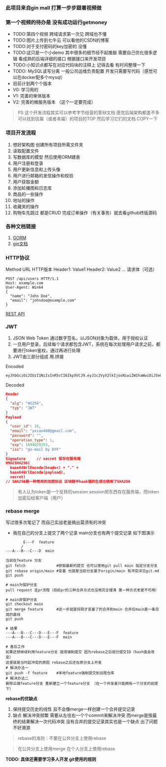 ### 此项目来自gin mall 打算一步步跟着视频做
### 第一个视频的待办是 没有成功运行getmoney
* TODO:第四个视频 跨域请求第一次见 跨域也不懂
* TODO:图片上传到七牛云 可以看他的CSDN的博客
* TODO:对于支付密码的key加密的 没懂
* TODO:这只是一个小demo 其中很多的细节经不起推敲 需要自己优化很多逻辑 看成熟的后端详细的接口 根据接口来开发项目
* TODO:小知识点都写在对应代码块的注释上 记得去看 有时间整理一下
* TODO: MySQL读写分离 一般公司运维负责配置 开发只需要写代码（感觉可以在docker配多个mysql）
* 目前计划两个个版本
* V0: 学习用的
* V1: 完善的单体版本
* V2: 完善的微服务版本 （这个一定要完成）

> PS 这个开发流程其实可以参考字节结营的答辩文档 感觉后端架构都差不多
> 可以找到往届（或者本届）的项目的TOP 然后学习它们的文档 COPY一下

### 项目开发流程
1. 想好架构图 创建所有项目所需文件夹
2. 读取配置文件 
3. 写数据库的模型 然后使用ORM建表
4. 用户注册和登录
5. 用户更新信息和上传头像
6. 用户进行邮箱的发信操作和校验
7. 用户获取金额
8. 添加轮播图和日志库
9. 商品的一些操作
10. 地址的操作
11. 收藏夹的操作
12. 购物车先跳过 都是CRUD 完成订单操作（有关事务）就去看github终版源码

### 各种文档链接
1. [GORM](https://gorm.io/zh_CN/docs/create.html#%E9%BB%98%E8%AE%A4%E5%80%BC)
2. [gin文档](https://gin-gonic.com/zh-cn/docs/)


### HTTP协议
Method URL HTTP版本
Header1: Value1
Header2: Value2
...
请求体（可选）

```http
POST /api/users HTTP/1.1
Host: example.com
User-Agent: Win64
{
  "name": "John Doe",
  "email": "johndoe@example.com"
}
```

[REST API](https://poe.com/s/MLHJzVDNryeEIIWjXgpD)

### JWT
1. JSON Web Token 通过数字签名，以JSON对象为载体，用于授权认证
2. 一旦用户登录，后续每个请求都包含JWT，系统在每次处理用户请求之前，都要进行token鉴权，通过再进行处理
3. JWT由三部分组成 用.拼接

Encoded
```txt
eyJhbGciOiJIUzI1NiIsInR5cCI6IkpXVCJ9.eyJ1c2VyX2lkIjoxNiwiZW1haWwiOiJ5eGlhbzQ2MEBnbWFpbC5jb20iLCJwYXNzd29yZCI6IiIsIm9wZXJhdGlvbl90eXBlIjoxLCJleHAiOjE2OTQwMjkyNTMsImlzcyI6ImdvLW1haWwgYnkgRFlGIn0.D7q8s39jSgsU8QGjL2DZyhnx95XwFTaWZpdVlqJMxuQ
```
Decoded

```json
Header
{
  "alg": "HS256",
  "typ": "JWT"
}
Payload
{
  "user_id": 16,
  "email": "yxiao460@gmail.com",
  "password": "",
  "operation_type": 1,
  "exp": 1694029253,
  "iss": "go-mail by DYF"
}
Signature     // secret 保存在服务端
HMACSHA256(
  base64UrlEncode(header) + "." +
  base64UrlEncode(payload),
  secret)
// SHA256是一种常用的加密协议 区块链中hash值的生成也使用了SHA256
```

> 有人认为token是一个反转的session session把东西存在服务端，而token加密后给客户端（用户）


### rebase merge
写过很多次笔记了 而自己实战老是搞出莫须有的冲突
* 我在自己的分支上提交了两个记录 main分支也有两个提交记录 如下图演示
```shell
        E---F  feature
       /    
---A---B---C---D  main

当前在feature 分支
git fetch              #获取最新的提交 也可以使用git pull main 指定分支分支
git rebase origin/main #变基 也就是当前分支基于origin/main 有冲突详见git.md
git push

# main为保护分支
pull request 走pr流程（目前pr的三种合并方式也没用完全理清 第一种方式老是不可用）

# main非保护分支
git checkout main
git merge feature      #这一步就是将刚才变基了的合并到main 合并后main是一条完成的直线
git push

# 结果
---A---B---C---D---E---F  feature       
---A---B---C---D---E---F  main

# 善后工作
如果还想继续利用feature分支 就得强制提交 因为rebase之后部分提交ID（hash值会改变）
这里就是当时起冲突的原因 rebase之后还在原分支上开发
# 解决办法一
git push -f feature    #本地feature强制提交到远程仓库
# 解决办法二
删除云端feature分支 重新建立一个feature分支 （在一个开发者只能拥有一个分支的前提下）
```
**rebase的优缺点**
1. 保持提交历史的线性 且不会像merge一样创建一个合并提交记录 
2. 缺点 解决冲突频繁 需要从左往右一个个commit来解决冲突 而merge是按最终的结果解决一次代码冲突 没有合并的提交记录其实也是一个缺点 出了问题不好溯源

>rebase的准则：不要在公共分支上使用rebase 

>在公共分支上使用merge 在个人分支上使用rebase

**TODO: 具体还需要学习多人开发 git使用的规则**